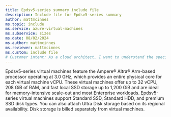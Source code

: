 ```yaml
---
title: Epdsv5-series summary include file
description: Include file for Epdsv5-series summary
author: mattmcinnes
ms.topic: include
ms.service: azure-virtual-machines
ms.subservice: sizes
ms.date: 08/02/2024
ms.author: mattmcinnes
ms.reviewer: mattmcinnes
ms.custom: include file
# Customer intent: As a cloud architect, I want to understand the specifications and capabilities of Epdsv5-series virtual machines, so that I can assess their suitability for memory-intensive and enterprise workloads in my deployment strategy.
---
```

Epdsv5-series virtual machines feature the Ampere® Altra® Arm-based processor operating at 3.0 GHz, which provides an entire physical core for each virtual machine vCPU. These virtual machines offer up to 32 vCPU, 208 GiB of RAM, and fast local SSD storage up to 1,200 GiB and are ideal for memory-intensive scale-out and most Enterprise workloads. Epdsv5-series virtual machines support Standard SSD, Standard HDD, and premium SSD disk types. You can also attach Ultra Disk storage based on its regional availability. Disk storage is billed separately from virtual machines.
